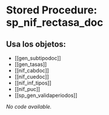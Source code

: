 # Stored Procedure: sp_nif_rectasa_doc

## Usa los objetos:
- [[gen_subtipodoc]]
- [[gen_tasas]]
- [[nif_cabdoc]]
- [[nif_cuedoc]]
- [[nif_inf_tipos]]
- [[nif_puc]]
- [[sp_gen_validaperiodos]]

*No code available.*
